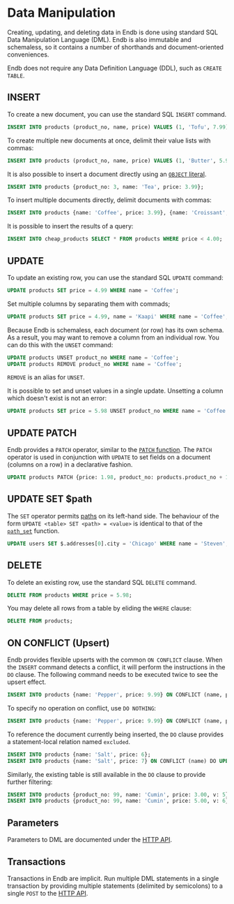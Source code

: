 # Data Manipulation

Creating, updating, and deleting data in Endb is done using standard SQL Data Manipulation Language (DML).
Endb is also immutable and schemaless,
so it contains a number of shorthands and document-oriented conveniences.

Endb does not require any Data Definition Language (DDL), such as `CREATE TABLE`.

## INSERT

To create a new document, you can use the standard SQL `INSERT` command.

```sql
INSERT INTO products (product_no, name, price) VALUES (1, 'Tofu', 7.99);
```

To create multiple new documents at once, delimit their value lists with commas:

```sql
INSERT INTO products (product_no, name, price) VALUES (1, 'Butter', 5.99), (2, 'Margarine', 4.99);
```

It is also possible to insert a document directly using an
[`OBJECT` literal](data_types.md#object).

```sql
INSERT INTO products {product_no: 3, name: 'Tea', price: 3.99};
```

To insert multiple documents directly, delimit documents with commas:

```sql
INSERT INTO products {name: 'Coffee', price: 3.99}, {name: 'Croissant', price: 2.99};
```

It is possible to insert the results of a query:

```sql
INSERT INTO cheap_products SELECT * FROM products WHERE price < 4.00;
```

## UPDATE

To update an existing row, you can use the standard SQL `UPDATE` command:

```sql
UPDATE products SET price = 4.99 WHERE name = 'Coffee';
```

Set multiple columns by separating them with commads;

```sql
UPDATE products SET price = 4.99, name = 'Kaapi' WHERE name = 'Coffee';
```

Because Endb is schemaless, each document (or row) has its own schema.
As a result, you may want to remove a column from an individual row.
You can do this with the `UNSET` command:

```sql
UPDATE products UNSET product_no WHERE name = 'Coffee';
UPDATE products REMOVE product_no WHERE name = 'Coffee';
```

`REMOVE` is an alias for `UNSET`.

It is possible to set and unset values in a single update.
Unsetting a column which doesn't exist is not an error:

```sql
UPDATE products SET price = 5.98 UNSET product_no WHERE name = 'Coffee';
```

## UPDATE PATCH

Endb provides a `PATCH` operator, similar to the [`PATCH` function](functions.md#patch).
The `PATCH` operator is used in conjunction with `UPDATE`
to set fields on a document (columns on a row) in a declarative fashion.

```sql
UPDATE products PATCH {price: 1.98, product_no: products.product_no + 1000} WHERE price = 2.00;
```

## UPDATE SET $path

The `SET` operator permits [paths](path_navigation.md#path-functions)
on its left-hand side.
The behaviour of the form `UPDATE <table> SET <path> = <value>`
is identical to that of the [`path_set`](path_navigation.md#path_set)
function.

```sql
UPDATE users SET $.addresses[0].city = 'Chicago' WHERE name = 'Steven';
```

## DELETE

To delete an existing row, use the standard SQL `DELETE` command.

```SQL
DELETE FROM products WHERE price = 5.98;
```

You may delete all rows from a table by eliding the `WHERE` clause:

```SQL
DELETE FROM products;
```

## ON CONFLICT (Upsert)

Endb provides flexible upserts with the common `ON CONFLICT` clause.
When the `INSERT` command detects a conflict, it will perform the instructions in the `DO` clause.
The following command needs to be executed twice to see the upsert effect.

```sql
INSERT INTO products {name: 'Pepper', price: 9.99} ON CONFLICT (name, price) DO UPDATE SET v = 2;
```

To specify no operation on conflict, use `DO NOTHING`:

```sql
INSERT INTO products {name: 'Pepper', price: 9.99} ON CONFLICT (name, price) DO NOTHING;
```

To reference the document currently being inserted, the `DO` clause provides
a statement-local relation named `excluded`.

```sql
INSERT INTO products {name: 'Salt', price: 6};
INSERT INTO products {name: 'Salt', price: 7} ON CONFLICT (name) DO UPDATE SET price = excluded.price;
```

Similarly, the existing table is still available in the `DO` clause to provide further filtering:

```sql
INSERT INTO products {product_no: 99, name: 'Cumin', price: 3.00, v: 5};
INSERT INTO products {product_no: 99, name: 'Cumin', price: 5.00, v: 6} ON CONFLICT (product_no, name) DO UPDATE SET price = excluded.price, v = excluded.v WHERE products.v < 6;
```

## Parameters

Parameters to DML are documented under the [HTTP API](../reference/http_api.md).

## Transactions

Transactions in Endb are implicit.
Run multiple DML statements in a single transaction by providing multiple statements
(delimited by semicolons) to a single `POST` to the [HTTP API](../reference/http_api.md).
